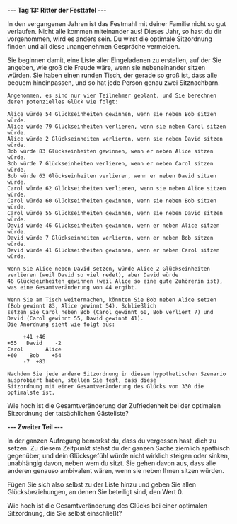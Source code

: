 **--- Tag 13: Ritter der Festtafel ---**

In den vergangenen Jahren ist das Festmahl mit deiner Familie nicht so gut verlaufen. Nicht alle kommen miteinander aus!
Dieses Jahr, so hast du dir vorgenommen, wird es anders sein. Du wirst die optimale Sitzordnung finden und all diese
unangenehmen Gespräche vermeiden.

Sie beginnen damit, eine Liste aller Eingeladenen zu erstellen, auf der Sie angeben, wie groß die Freude wäre, wenn sie
nebeneinander sitzen würden. Sie haben einen runden Tisch, der gerade so groß ist, dass alle bequem hineinpassen, und so
hat jede Person genau zwei Sitznachbarn.

```
Angenommen, es sind nur vier Teilnehmer geplant, und Sie berechnen deren potenzielles Glück wie folgt:

Alice würde 54 Glückseinheiten gewinnen, wenn sie neben Bob sitzen würde.
Alice würde 79 Glückseinheiten verlieren, wenn sie neben Carol sitzen würde.
Alice würde 2 Glückseinheiten verlieren, wenn sie neben David sitzen würde.
Bob würde 83 Glückseinheiten gewinnen, wenn er neben Alice sitzen würde.
Bob würde 7 Glückseinheiten verlieren, wenn er neben Carol sitzen würde.
Bob würde 63 Glückseinheiten verlieren, wenn er neben David sitzen würde.
Carol würde 62 Glückseinheiten verlieren, wenn sie neben Alice sitzen würde.
Carol würde 60 Glückseinheiten gewinnen, wenn sie neben Bob sitzen würde.
Carol würde 55 Glückseinheiten gewinnen, wenn sie neben David sitzen würde.
David würde 46 Glückseinheiten gewinnen, wenn er neben Alice sitzen würde.
David würde 7 Glückseinheiten verlieren, wenn er neben Bob sitzen würde.
David würde 41 Glückseinheiten gewinnen, wenn er neben Carol sitzen würde.

Wenn Sie Alice neben David setzen, würde Alice 2 Glückseinheiten verlieren (weil David so viel redet), aber David würde
46 Glückseinheiten gewinnen (weil Alice so eine gute Zuhörerin ist), was eine Gesamtveränderung von 44 ergibt.

Wenn Sie am Tisch weitermachen, könnten Sie Bob neben Alice setzen (Bob gewinnt 83, Alice gewinnt 54). Schließlich 
setzen Sie Carol neben Bob (Carol gewinnt 60, Bob verliert 7) und David (Carol gewinnt 55, David gewinnt 41). 
Die Anordnung sieht wie folgt aus:

     +41 +46
+55   David    -2
Carol       Alice
+60    Bob    +54
     -7  +83
     
Nachdem Sie jede andere Sitzordnung in diesem hypothetischen Szenario ausprobiert haben, stellen Sie fest, dass diese 
Sitzordnung mit einer Gesamtveränderung des Glücks von 330 die optimalste ist.
```

Wie hoch ist die Gesamtveränderung der Zufriedenheit bei der optimalen Sitzordnung der tatsächlichen Gästeliste?

**--- Zweiter Teil ---**

In der ganzen Aufregung bemerkst du, dass du vergessen hast, dich zu setzen. Zu diesem Zeitpunkt stehst du der ganzen
Sache ziemlich apathisch gegenüber, und dein Glücksgefühl würde nicht wirklich steigen oder sinken, unabhängig davon,
neben wem du sitzt. Sie gehen davon aus, dass alle anderen genauso ambivalent wären, wenn sie neben Ihnen sitzen würden.

Fügen Sie sich also selbst zu der Liste hinzu und geben Sie allen Glücksbeziehungen, an denen Sie beteiligt sind, den
Wert 0.

Wie hoch ist die Gesamtveränderung des Glücks bei einer optimalen Sitzordnung, die Sie selbst einschließt?
